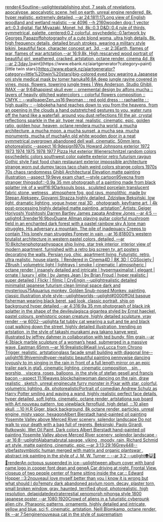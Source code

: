 [render](https://www.ebank.nz/aiartgenerator?category=render)[4:5](https://www.ebank.nz/aiartgenerator?category=4%3A5)[outline](https://www.ebank.nz/aiartgenerator?category=outline)[--uplight](https://www.ebank.nz/aiartgenerator?category=--uplight)[establishing shot, 7 seals of revelations,  apocalypse,  apocalyptic scene, hell on earth, unreal engine rendered,  8k, hyper realistic,  extremely detailed,  --ar 24:18](https://www.ebank.nz/aiartgenerator?category=establishing%20shot%2C%207%20seals%20of%20revelations%2C%20%20apocalypse%2C%20%20apocalyptic%20scene%2C%20hell%20on%20earth%2C%20unreal%20engine%20rendered%2C%20%208k%2C%20hyper%20realistic%2C%20%20extremely%20detailed%2C%20%20--ar%2024%3A18)[11:17](https://www.ebank.nz/aiartgenerator?category=11%3A17)[Long view of English woodland and wetland realistic    --w 4096  --h 2160](https://www.ebank.nz/aiartgenerator?category=Long%20view%20of%20English%20woodland%20and%20wetland%20realistic%20%20%20%20--w%204096%20%20--h%202160)[wooden dog::1 vector art::0.3 digital, flat Miyazaki, Monet, hd, 8k::0.3 D&D::0.4 rule of thirds, symmetrical, palette, centered:0.2 colorful, psychedelic::0.1](https://www.ebank.nz/aiartgenerator?category=wooden%20dog%3A%3A1%20vector%20art%3A%3A0.3%20digital%2C%20flat%20Miyazaki%2C%20Monet%2C%20hd%2C%208k%3A%3A0.3%20D%26D%3A%3A0.4%20rule%20of%20thirds%2C%20symmetrical%2C%20palette%2C%20centered%3A0.2%20colorful%2C%20psychedelic%3A%3A0.1)[artwork by Georges Papazoff](https://www.ebank.nz/aiartgenerator?category=artwork%20by%20Georges%20Papazoff)[photography of a cute blond woma, ultra high details, 8k, high frequency details, detailed brush strokes, wearing a military style bikini, beautiful face, character concept art, 3d, --ar 2:3](https://www.ebank.nz/aiartgenerator?category=photography%20of%20a%20cute%20blond%20woma%2C%20ultra%20high%20details%2C%208k%2C%20high%20frequency%20details%2C%20detailed%20brush%20strokes%2C%20wearing%20a%20military%20style%20bikini%2C%20beautiful%20face%2C%20character%20concept%20art%2C%203d%2C%20--ar%202%3A3)[Earth, flames of war, flames of war,artctation,--ar 16:9,8k, High res](https://www.ebank.nz/aiartgenerator?category=Earth%2C%20flames%20of%20war%2C%20flames%20of%20war%2Cartctation%2C--ar%2016%3A9%2C8k%2C%20High%20res)[carved wood portrait of beautiful girl, weathered, cracked, artstation, octane render, cinema 4d, 8k --ar 2:3](https://www.ebank.nz/aiartgenerator?category=carved%20wood%20portrait%20of%20beautiful%20girl%2C%20weathered%2C%20cracked%2C%20artstation%2C%20octane%20render%2C%20cinema%204d%2C%208k%20--ar%202%3A3)[day.](https://www.ebank.nz/aiartgenerator?category=day.)[paint](https://www.ebank.nz/aiartgenerator?category=paint)[little twin stars](https://www.ebank.nz/aiartgenerator?category=little%20twin%20stars)[big-colored eyed boy wearing a Japanese oni style medical mask by tomer hanuka](https://www.ebank.nz/aiartgenerator?category=big-colored%20eyed%20boy%20wearing%20a%20Japanese%20oni%20style%20medical%20mask%20by%20tomer%20hanuka)[16:8](https://www.ebank.nz/aiartgenerator?category=16%3A8)[A deep jungle ravine covered in vines, moss, flowers, towering jungle trees | Wes Anderson, Studio Ghibli, IMAX --ar 9:64](https://www.ebank.nz/aiartgenerator?category=A%20deep%20jungle%20ravine%20covered%20in%20vines%2C%20moss%2C%20flowers%2C%20towering%20jungle%20trees%20%7C%20Wes%20Anderson%2C%20Studio%20Ghibli%2C%20IMAX%20--ar%209%3A64)[happiest skull ever :: ornemental design by alfons mucha :: layers of heavily glitched watercolors :: colorful flowers composition :: CMYK :: --wallpaper](https://www.ebank.nz/aiartgenerator?category=happiest%20skull%20ever%20%3A%3A%20ornemental%20design%20by%20alfons%20mucha%20%3A%3A%20layers%20of%20heavily%20glitched%20watercolors%20%3A%3A%20colorful%20flowers%20composition%20%3A%3A%20CMYK%20%3A%3A%20--wallpaper)[Zen_os](https://www.ebank.nz/aiartgenerator?category=Zen_os)[16:9](https://www.ebank.nz/aiartgenerator?category=16%3A9)[woman : : red gold dress : : raphaelite : : high quality :: --lp](https://www.ebank.nz/aiartgenerator?category=woman%20%3A%20%3A%20red%20gold%20dress%20%3A%20%3A%20raphaelite%20%3A%20%3A%20high%20quality%20%3A%3A%20--lp)[bokeh](https://www.ebank.nz/aiartgenerator?category=bokeh)[a hand reaches down to you from the heavens, from an opening in the clouds a hand outstretched gestures to you, water runs off the hand like a waterfall, around you dust reflections fill the air, crystal reflections sparkle in the air, hyper real, realistic, cinematic, epic, golden ratio, golden hour, heaven, octane render](https://www.ebank.nz/aiartgenerator?category=a%20hand%20reaches%20down%20to%20you%20from%20the%20heavens%2C%20from%20an%20opening%20in%20the%20clouds%20a%20hand%20outstretched%20gestures%20to%20you%2C%20water%20runs%20off%20the%20hand%20like%20a%20waterfall%2C%20around%20you%20dust%20reflections%20fill%20the%20air%2C%20crystal%20reflections%20sparkle%20in%20the%20air%2C%20hyper%20real%2C%20realistic%2C%20cinematic%2C%20epic%2C%20golden%20ratio%2C%20golden%20hour%2C%20heaven%2C%20octane%20render)[a mucha world, a mucha architecture, a mucha moon, a mucha sunset, a mucha sea, mucha monuments, mucha of mucha](https://www.ebank.nz/aiartgenerator?category=a%20mucha%20world%2C%20a%20mucha%20architecture%2C%20a%20mucha%20moon%2C%20a%20mucha%20sunset%2C%20a%20mucha%20sea%2C%20mucha%20monuments%2C%20mucha%20of%20mucha)[An old white wooden door in a neat symmetrical overgrown abandoned dell wall, cinematic, 50mm lens, photorealistic --aspect 16:9](https://www.ebank.nz/aiartgenerator?category=An%20old%20white%20wooden%20door%20in%20a%20neat%20symmetrical%20overgrown%20abandoned%20dell%20wall%2C%20cinematic%2C%2050mm%20lens%2C%20photorealistic%20--aspect%2016%3A9)[design](https://www.ebank.nz/aiartgenerator?category=design)[1970s Howard Johnsons exterior 1972 1973 1974 1975 1978 1977 Pizza Hut exterior Wienerschnitzel random colors psychedelic colors southwest color palette exterior retro futurism raygun Gothic style Fast food chain restaurant exterior impossible architecture strange worn out dumpy tacos taco chain weird colors strange colors 1970s 70s chaos randomness Ghibli Architectural Elevation  matte painting illustration --aspect 19:9](https://www.ebank.nz/aiartgenerator?category=1970s%20Howard%20Johnsons%20exterior%201972%201973%201974%201975%201978%201977%20Pizza%20Hut%20exterior%20Wienerschnitzel%20random%20colors%20psychedelic%20colors%20southwest%20color%20palette%20exterior%20retro%20futurism%20raygun%20Gothic%20style%20Fast%20food%20chain%20restaurant%20exterior%20impossible%20architecture%20strange%20worn%20out%20dumpy%20tacos%20taco%20chain%20weird%20colors%20strange%20colors%201970s%2070s%20chaos%20randomness%20Ghibli%20Architectural%20Elevation%20%20matte%20painting%20illustration%20--aspect%2019%3A9)[eye exam chart —style cartoon](https://www.ebank.nz/aiartgenerator?category=eye%20exam%20chart%20%E2%80%94style%20cartoon)[95](https://www.ebank.nz/aiartgenerator?category=95)[vecna from stranger things](https://www.ebank.nz/aiartgenerator?category=vecna%20from%20stranger%20things)[dof::-0.9](https://www.ebank.nz/aiartgenerator?category=dof%3A%3A-0.9)[a 35 mm photograph of a painting made from black splatter ink of a wolf](https://www.ebank.nz/aiartgenerator?category=a%2035%20mm%20photograph%20of%20a%20painting%20made%20from%20black%20splatter%20ink%20of%20a%20wolf)[16:9](https://www.ebank.nz/aiartgenerator?category=16%3A9)[Darksouls boss , sculpted porcelain translucent fabric,stone, wetness , atmosphere fog, god rays, monolithic ,made by Stepan Alekseev, Giovanni Strazza,highly detailed, Zdzisław Beksiński, low light, dramatic lighting, vogue,hyper real 3D , photograph, keyframe art, | 4k post-processing highly detailed matte painting, artstation" Artists: Geiger Horiyoshi Yoshitoshi Darren Bartley James zapata Andrew Jones --ar 4:5 --uplight](https://www.ebank.nz/aiartgenerator?category=Darksouls%20boss%20%2C%20sculpted%20porcelain%20translucent%20fabric%2Cstone%2C%20wetness%20%2C%20atmosphere%20fog%2C%20god%20rays%2C%20monolithic%20%2Cmade%20by%20Stepan%20Alekseev%2C%20Giovanni%20Strazza%2Chighly%20detailed%2C%20Zdzis%C5%82aw%20Beksi%C5%84ski%2C%20low%20light%2C%20dramatic%20lighting%2C%20vogue%2Chyper%20real%203D%20%2C%20photograph%2C%20keyframe%20art%2C%20%7C%204k%20post-processing%20highly%20detailed%20matte%20painting%2C%20artstation%22%20Artists%3A%20Geiger%20Horiyoshi%20Yoshitoshi%20Darren%20Bartley%20James%20zapata%20Andrew%20Jones%20--ar%204%3A5%20--uplight)[4:3](https://www.ebank.nz/aiartgenerator?category=4%3A3)[render](https://www.ebank.nz/aiartgenerator?category=render)[16:9](https://www.ebank.nz/aiartgenerator?category=16%3A9)[boy](https://www.ebank.nz/aiartgenerator?category=boy)[Duane Allman playing guitar colorful mushroom field in an enchanted dark forest with a pastel rainbow sky A lone man struggles, His adversary a mountain, The pile of inadequacy Creeps to contain This lonely man struggles Forever in vain --ar 16:8](https://www.ebank.nz/aiartgenerator?category=Duane%20Allman%20playing%20guitar%20colorful%20mushroom%20field%20in%20an%20enchanted%20dark%20forest%20with%20a%20pastel%20rainbow%20sky%20A%20lone%20man%20struggles%2C%20His%20adversary%20a%20mountain%2C%20The%20pile%20of%20inadequacy%20Creeps%20to%20contain%20This%20lonely%20man%20struggles%20Forever%20in%20vain%20--ar%2016%3A8)[1800’s western brutalist architecture in western pastel colors, detailed, —ar 10:8](https://www.ebank.nz/aiartgenerator?category=1800%E2%80%99s%20western%20brutalist%20architecture%20in%20western%20pastel%20colors%2C%20detailed%2C%20%E2%80%94ar%2010%3A8)[kitchen](https://www.ebank.nz/aiartgenerator?category=kitchen)[photgraphy](https://www.ebank.nz/aiartgenerator?category=photgraphy)[space ship living, star trek interior, interior view of modern apartment, furnished with a retro big screen tv, art posters decorating the walls, Persian rug, chic, apartment living, Futuristic, retro, ultra realistic, house plants, | Rendered in Cinema4D | 8K 3D | CGSociety | ZBrush | volumetric light | lightrays | smoke | cinematic | atmospheric | octane render | insanely detailed and intricate | hypermaximalist | elegant | ornate | luxury | elite | by James Jean | by Brian Froud | hyper realistic | super detailed | Flickr | filmic | CryEngin --uplight](https://www.ebank.nz/aiartgenerator?category=space%20ship%20living%2C%20star%20trek%20interior%2C%20interior%20view%20of%20modern%20apartment%2C%20furnished%20with%20a%20retro%20big%20screen%20tv%2C%20art%20posters%20decorating%20the%20walls%2C%20Persian%20rug%2C%20chic%2C%20apartment%20living%2C%20Futuristic%2C%20retro%2C%20ultra%20realistic%2C%20house%20plants%2C%20%7C%20Rendered%20in%20Cinema4D%20%7C%208K%203D%20%7C%20CGSociety%20%7C%20ZBrush%20%7C%20volumetric%20light%20%7C%20lightrays%20%7C%20smoke%20%7C%20cinematic%20%7C%20atmospheric%20%7C%20octane%20render%20%7C%20insanely%20detailed%20and%20intricate%20%7C%20hypermaximalist%20%7C%20elegant%20%7C%20ornate%20%7C%20luxury%20%7C%20elite%20%7C%20by%20James%20Jean%20%7C%20by%20Brian%20Froud%20%7C%20hyper%20realistic%20%7C%20super%20detailed%20%7C%20Flickr%20%7C%20filmic%20%7C%20CryEngin%20--uplight)[realistic detailed minimalist japanese futurism clean liminal space dark and mysterious](https://www.ebank.nz/aiartgenerator?category=realistic%20detailed%20minimalist%20japanese%20futurism%20clean%20liminal%20space%20dark%20and%20mysterious)[75](https://www.ebank.nz/aiartgenerator?category=75)[Aquarius monkey, Golden Snub-nosed Monkey, painting, classic illustration style style](https://www.ebank.nz/aiartgenerator?category=Aquarius%20monkey%2C%20Golden%20Snub-nosed%20Monkey%2C%20painting%2C%20classic%20illustration%20style%20style)[--uplight](https://www.ebank.nz/aiartgenerator?category=--uplight)[worlds](https://www.ebank.nz/aiartgenerator?category=worlds)[--uplight](https://www.ebank.nz/aiartgenerator?category=--uplight)[#0000ff](https://www.ebank.nz/aiartgenerator?category=%230000ff)[Old basque fisherman wearing black beret, sad look, classic portrait, ship on background hyper detailed --ar 4:3](https://www.ebank.nz/aiartgenerator?category=Old%20basque%20fisherman%20wearing%20black%20beret%2C%20sad%20look%2C%20classic%20portrait%2C%20ship%20on%20background%20hyper%20detailed%20--ar%204%3A3)[16:9](https://www.ebank.nz/aiartgenerator?category=16%3A9)[a 35 mm photograph of black ink splatter in the shape of the devil](https://www.ebank.nz/aiartgenerator?category=a%2035%20mm%20photograph%20of%20black%20ink%20splatter%20in%20the%20shape%20of%20the%20devil)[eulagisca gigantea styled by Ernst haeckel, pastel colours, prehistoric ocean creature, highly detailed sculpture, vray render --w 600](https://www.ebank.nz/aiartgenerator?category=eulagisca%20gigantea%20styled%20by%20Ernst%20haeckel%2C%20pastel%20colours%2C%20prehistoric%20ocean%20creature%2C%20highly%20detailed%20sculpture%2C%20vray%20render%20--w%20600)[2](https://www.ebank.nz/aiartgenerator?category=2)[--uplight](https://www.ebank.nz/aiartgenerator?category=--uplight)[a fat tubby cat wearing a suit and tie and black coat walking down the street, highly detailed illustration, trending on artstation, in the style of takashi murakami aya takano kanye west, illustrated by jeffrey dahmer in collaboration with ted bundy, film grain --ar 4:3](https://www.ebank.nz/aiartgenerator?category=a%20fat%20tubby%20cat%20wearing%20a%20suit%20and%20tie%20and%20black%20coat%20walking%20down%20the%20street%2C%20highly%20detailed%20illustration%2C%20trending%20on%20artstation%2C%20in%20the%20style%20of%20takashi%20murakami%20aya%20takano%20kanye%20west%2C%20illustrated%20by%20jeffrey%20dahmer%20in%20collaboration%20with%20ted%20bundy%2C%20film%20grain%20--ar%204%3A3)[black marble sculpture of a woman’s head, submerged in a massive wave, Eastman 65mm —ar 16:9](https://www.ebank.nz/aiartgenerator?category=black%20marble%20sculpture%20of%20a%20woman%E2%80%99s%20head%2C%20submerged%20in%20a%20massive%20wave%2C%20Eastman%2065mm%20%E2%80%94ar%2016%3A9)[realistic](https://www.ebank.nz/aiartgenerator?category=realistic)[8K](https://www.ebank.nz/aiartgenerator?category=8K)[wall ivy](https://www.ebank.nz/aiartgenerator?category=wall%20ivy)[Lucca from Chrono Trigger, realistic, artstation](https://www.ebank.nz/aiartgenerator?category=Lucca%20from%20Chrono%20Trigger%2C%20realistic%2C%20artstation)[glass facade small building with diagonal line](https://www.ebank.nz/aiartgenerator?category=glass%20facade%20small%20building%20with%20diagonal%20line)[--uplight](https://www.ebank.nz/aiartgenerator?category=--uplight)[16:9](https://www.ebank.nz/aiartgenerator?category=16%3A9)[hivemind](https://www.ebank.nz/aiartgenerator?category=hivemind)[hyper-realistic beautiful painting  pennywise dancing joyously to im singing in the rain in front of a full length mirror on an epic trailer park in gta5, cinematic lighting, cinematic composition, , sin, , worship, , viscera, roses, balloons, in the style of stefan gesell and francis bacon --aspect 11:16](https://www.ebank.nz/aiartgenerator?category=hyper-realistic%20beautiful%20painting%20%20pennywise%20dancing%20joyously%20to%20im%20singing%20in%20the%20rain%20in%20front%20of%20a%20full%20length%20mirror%20on%20an%20epic%20trailer%20park%20in%20gta5%2C%20cinematic%20lighting%2C%20cinematic%20composition%2C%20%2C%20sin%2C%20%2C%20worship%2C%20%2C%20viscera%2C%20roses%2C%20balloons%2C%20in%20the%20style%20of%20stefan%20gesell%20and%20francis%20bacon%20--aspect%2011%3A16)[waves blockchain](https://www.ebank.nz/aiartgenerator?category=waves%20blockchain)[woman dancing on the rain, draw realistic , sketch, unreal engine](https://www.ebank.nz/aiartgenerator?category=woman%20dancing%20on%20the%20rain%2C%20draw%20realistic%20%2C%20sketch%2C%20unreal%20engine)[cute furry monster in Pixar with star, colorful, volumetric lighting, 4k, photorealistic](https://www.ebank.nz/aiartgenerator?category=cute%20furry%20monster%20in%20Pixar%20with%20star%2C%20colorful%2C%20volumetric%20lighting%2C%204k%2C%20photorealistic)[Portrait of comedian Andrew Schulz as Harry Potter smiling and waving a wand, highly realistic perfect face details, hyper detailed, soft lights, cinematic, octane render, artstation](https://www.ebank.nz/aiartgenerator?category=Portrait%20of%20comedian%20Andrew%20Schulz%20as%20Harry%20Potter%20smiling%20and%20waving%20a%20wand%2C%20highly%20realistic%20perfect%20face%20details%2C%20hyper%20detailed%2C%20soft%20lights%2C%20cinematic%2C%20octane%20render%2C%20artstation)[a sup board with Art nouveau pattern, top view](https://www.ebank.nz/aiartgenerator?category=a%20sup%20board%20with%20Art%20nouveau%20pattern%2C%20top%20view)[black ferrofluid, high detail, ::.10 alien skull, ::.10 H.R Giger, black background, 8k octane render, particles, unreal engine, misty vapor, hexagon](https://www.ebank.nz/aiartgenerator?category=black%20ferrofluid%2C%20high%20detail%2C%20%3A%3A.10%20alien%20skull%2C%20%3A%3A.10%20H.R%20Giger%2C%20black%20background%2C%208k%20octane%20render%2C%20particles%2C%20unreal%20engine%2C%20misty%20vapor%2C%20hexagon)[Albert Bierstadt hand-painted oil painting Yosemite Valley above Merced River scenery, splendor landscape Do not walk to your death with a bag full of regrets, Beksinski, Paolo Girardi, Rutkowski, Wet Oil Paint, Dark colors Albert Bierstadt hand-painted oil painting Yosemite Valley above Merced River scenery, splendor landscape --ar 16:8](https://www.ebank.nz/aiartgenerator?category=Albert%20Bierstadt%20hand-painted%20oil%20painting%20Yosemite%20Valley%20above%20Merced%20River%20scenery%2C%20splendor%20landscape%20Do%20not%20walk%20to%20your%20death%20with%20a%20bag%20full%20of%20regrets%2C%20Beksinski%2C%20Paolo%20Girardi%2C%20Rutkowski%2C%20Wet%20Oil%20Paint%2C%20Dark%20colors%20Albert%20Bierstadt%20hand-painted%20oil%20painting%20Yosemite%20Valley%20above%20Merced%20River%20scenery%2C%20splendor%20landscape%20--ar%2016%3A8)[--uplight](https://www.ebank.nz/aiartgenerator?category=--uplight)[Alabama](https://www.ebank.nz/aiartgenerator?category=Alabama)[brutal,savage, viking , moody, rain, Richard Schmid  art style, matte painting, cinematic, epic —ar 3:1](https://www.ebank.nz/aiartgenerator?category=brutal%2Csavage%2C%20viking%20%2C%20moody%2C%20rain%2C%20Richard%20Schmid%20%20art%20style%2C%20matte%20painting%2C%20cinematic%2C%20epic%20%E2%80%94ar%203%3A1)[3:2](https://www.ebank.nz/aiartgenerator?category=3%3A2)[9:16](https://www.ebank.nz/aiartgenerator?category=9%3A16)[Grey](https://www.ebank.nz/aiartgenerator?category=Grey)[448](https://www.ebank.nz/aiartgenerator?category=448)[--vibefast](https://www.ebank.nz/aiartgenerator?category=--vibefast)[symbiotic human merged with matrix and organic plants](https://www.ebank.nz/aiartgenerator?category=symbiotic%20human%20merged%20with%20matrix%20and%20organic%20plants)[war , abstract ink painting in the style of J. M. W. Turner :: --ar 3:2 --uplight](https://www.ebank.nz/aiartgenerator?category=war%20%2C%20abstract%20ink%20painting%20in%20the%20style%20of%20J.%20M.%20W.%20Turner%20%3A%3A%20--ar%203%3A2%20--uplight)[👽😺🤖💀](https://www.ebank.nz/aiartgenerator?category=%F0%9F%91%BD%F0%9F%98%BA%F0%9F%A4%96%F0%9F%92%80)[render](https://www.ebank.nz/aiartgenerator?category=render)[An octopus suspended in ice](https://www.ebank.nz/aiartgenerator?category=An%20octopus%20suspended%20in%20ice)[--uplight](https://www.ebank.nz/aiartgenerator?category=--uplight)[ween album cover with band name logo in cooper font dean and gene](https://www.ebank.nz/aiartgenerator?category=ween%20album%20cover%20with%20band%20name%20logo%20in%20cooper%20font%20dean%20and%20gene)[A Car driving at night. Frontal View. closeup of two people center of frame sitting inside the car.:: Edward Hopper ::](https://www.ebank.nz/aiartgenerator?category=A%20Car%20driving%20at%20night.%20Frontal%20View.%20closeup%20of%20two%20people%20center%20of%20frame%20sitting%20inside%20the%20car.%3A%3A%20Edward%20Hopper%20%3A%3A)[3:2](https://www.ebank.nz/aiartgenerator?category=3%3A2)[nouveau](https://www.ebank.nz/aiartgenerator?category=nouveau)[I love myself better than you I know it is wrong but what should I do?](https://www.ebank.nz/aiartgenerator?category=I%20love%20myself%20better%20than%20you%20I%20know%20it%20is%20wrong%20but%20what%20should%20I%20do%3F)[empty dark abandoned asylum room, decay, plaster torn, small broken window, gray, haunted, terrified ghost, photorealistic, high resolution, delapidated](https://www.ebank.nz/aiartgenerator?category=empty%20dark%20abandoned%20asylum%20room%2C%20decay%2C%20plaster%20torn%2C%20small%20broken%20window%2C%20gray%2C%20haunted%2C%20terrified%20ghost%2C%20photorealistic%2C%20high%20resolution%2C%20delapidated)[extraterrestial xenomorph nihonga style 1800 japanese poster --ar 1080:1920](https://www.ebank.nz/aiartgenerator?category=extraterrestial%20xenomorph%20nihonga%20style%201800%20japanese%20poster%20--ar%201080%3A1920)[Crowd of aliens in a futuristic cyberpunk alien city, Pharaonic patterns, ornaments, highly detailed and intricate, yellow and blue, sci fi, cinematic, artstation, Neill Blomkamp, octane render, 8k --ar 7:5](https://www.ebank.nz/aiartgenerator?category=Crowd%20of%20aliens%20in%20a%20futuristic%20cyberpunk%20alien%20city%2C%20Pharaonic%20patterns%2C%20ornaments%2C%20highly%20detailed%20and%20intricate%2C%20yellow%20and%20blue%2C%20sci%20fi%2C%20cinematic%2C%20artstation%2C%20Neill%20Blomkamp%2C%20octane%20render%2C%208k%20--ar%207%3A5)[engine](https://www.ebank.nz/aiartgenerator?category=engine)[nouveau](https://www.ebank.nz/aiartgenerator?category=nouveau)[a cat in the style of suprematism](https://www.ebank.nz/aiartgenerator?category=a%20cat%20in%20the%20style%20of%20suprematism)
